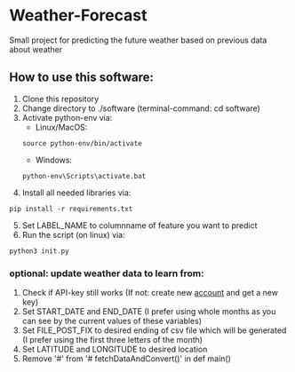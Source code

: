 # Weather-Forecast
Small project for predicting the future weather based on previous data about weather

## How to use this software:
1. Clone this repository
2. Change directory to ./software (terminal-command: cd software)
3. Activate python-env via:
    + Linux/MacOS:
    ```shell
    source python-env/bin/activate
    ```
    + Windows:
    ```shell
    python-env\Scripts\activate.bat
    ```
4. Install all needed libraries via:
```shell
pip install -r requirements.txt
```
5. Set LABEL_NAME to columnname of feature you want to predict
6. Run the script (on linux) via:
```shell
python3 init.py
``` 

### optional: update weather data to learn from:
1. Check if API-key still works (If not: create new [account](https://www.worldweatheronline.com/developer/) and get a new key)
2. Set START_DATE and END_DATE (I prefer using whole months as you can see by the current values of these variables)
3. Set FILE_POST_FIX to desired ending of csv file which will be generated (I prefer using the first three letters of the month)
3. Set LATITUDE and LONGITUDE to desired location
4. Remove '#' from '# fetchDataAndConvert()' in def main()